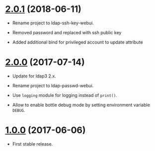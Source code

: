 [2.0.1](https://github.com/jceloria/ldap-ssh-key-webui/releases/tag/v2.0.1) (2018-06-11)
========================================================================================

-   Rename project to ldap-ssh-key-webui.

-   Removed password and replaced with ssh public key

-   Added additional bind for privileged account to update attribute

[2.0.0](https://github.com/jceloria/ldap-ssh-key-webui/releases/tag/v2.0.0) (2017-07-14)
========================================================================================

-   Update for ldap3 2.x.

-   Rename project to ldap-passwd-webui.

-   Use `logging` module for logging instead of `print()`.

-   Allow to enable bottle debug mode by setting environment variable
    `DEBUG`.

[1.0.0](https://github.com/jceloria/ldap-ssh-key-webui/releases/tag/v1.0.0) (2017-06-06)
========================================================================================

-   First stable release.
